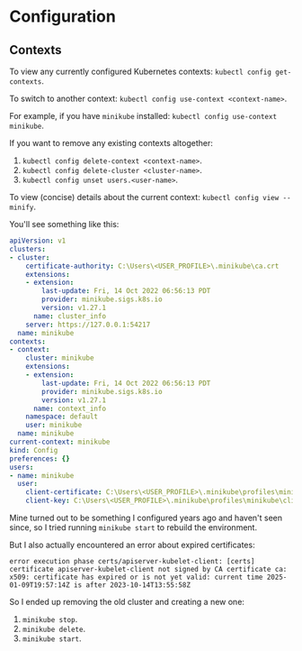 # Configuration

## Contexts

To view any currently configured Kubernetes contexts: `kubectl config get-contexts`.

To switch to another context: `kubectl config use-context <context-name>`.

For example, if you have `minikube` installed: `kubectl config use-context minikube`.

If you want to remove any existing contexts altogether:
1. `kubectl config delete-context <context-name>`.
2. `kubectl config delete-cluster <cluster-name>`.
3. `kubectl config unset users.<user-name>`.

To view (concise) details about the current context: `kubectl config view --minify`.

You'll see something like this:

```yaml
apiVersion: v1
clusters:
- cluster:
    certificate-authority: C:\Users\<USER_PROFILE>\.minikube\ca.crt
    extensions:
    - extension:
        last-update: Fri, 14 Oct 2022 06:56:13 PDT
        provider: minikube.sigs.k8s.io
        version: v1.27.1
      name: cluster_info
    server: https://127.0.0.1:54217
  name: minikube
contexts:
- context:
    cluster: minikube
    extensions:
    - extension:
        last-update: Fri, 14 Oct 2022 06:56:13 PDT
        provider: minikube.sigs.k8s.io
        version: v1.27.1
      name: context_info
    namespace: default
    user: minikube
  name: minikube
current-context: minikube
kind: Config
preferences: {}
users:
- name: minikube
  user:
    client-certificate: C:\Users\<USER_PROFILE>\.minikube\profiles\minikube\client.crt
    client-key: C:\Users\<USER_PROFILE>\.minikube\profiles\minikube\client.key
```

Mine turned out to be something I configured years ago and haven't seen since, so I tried running `minikube start` to rebuild the environment.

But I also actually encountered an error about expired certificates:
```shell
error execution phase certs/apiserver-kubelet-client: [certs] certificate apiserver-kubelet-client not signed by CA certificate ca: x509: certificate has expired or is not yet valid: current time 2025-01-09T19:57:14Z is after 2023-10-14T13:55:58Z
```

So I ended up removing the old cluster and creating a new one:
1. `minikube stop`.
2. `minikube delete`.
3. `minikube start`.
